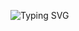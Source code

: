 ![Typing SVG](https://readme-typing-svg.herokuapp.com/?color=00bfbf&size=35&center=true&vCenter=true&width=1000&lines=HELLO,+MY+NAME+is+Gustavo+Kozlowski;I'm+20+years+old;I+from+Brasil,+RR;I'm+beautiful;Be+Welcome!+:%29)
